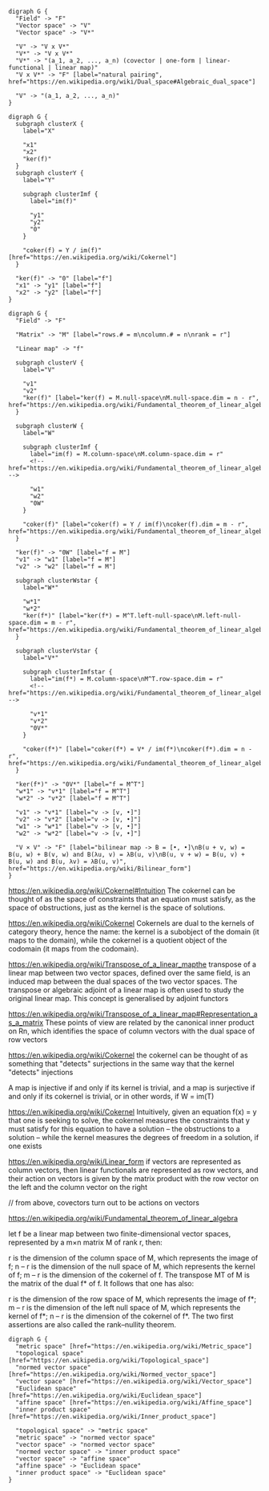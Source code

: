 ```graphviz
digraph G {
  "Field" -> "F"
  "Vector space" -> "V"
  "Vector space" -> "V*"

  "V" -> "V x V*"
  "V*" -> "V x V*"
  "V*" -> "(a_1, a_2, ..., a_n) (covector | one-form | linear-functional | linear map)"
  "V x V*" -> "F" [label="natural pairing", href="https://en.wikipedia.org/wiki/Dual_space#Algebraic_dual_space"]

  "V" -> "(a_1, a_2, ..., a_n)"
}
```

```graphviz
digraph G {
  subgraph clusterX {
    label="X"

    "x1"
    "x2"
    "ker(f)"
  }
  subgraph clusterY {
    label="Y"

    subgraph clusterImf {
      label="im(f)"

      "y1"
      "y2"
      "0"
    }

    "coker(f) = Y / im(f)" [href="https://en.wikipedia.org/wiki/Cokernel"]
  }

  "ker(f)" -> "0" [label="f"]
  "x1" -> "y1" [label="f"]
  "x2" -> "y2" [label="f"]
}
```

```graphviz
digraph G {
  "Field" -> "F"

  "Matrix" -> "M" [label="rows.# = m\ncolumn.# = n\nrank = r"]

  "Linear map" -> "f"

  subgraph clusterV {
    label="V"

    "v1"
    "v2"
    "ker(f)" [label="ker(f) = M.null-space\nM.null-space.dim = n - r", href="https://en.wikipedia.org/wiki/Fundamental_theorem_of_linear_algebra"]
  }

  subgraph clusterW {
    label="W"

    subgraph clusterImf {
      label="im(f) = M.column-space\nM.column-space.dim = r"
      <!-- href="https://en.wikipedia.org/wiki/Fundamental_theorem_of_linear_algebra" -->

      "w1"
      "w2"
      "0W"
    }

    "coker(f)" [label="coker(f) = Y / im(f)\ncoker(f).dim = m - r", href="https://en.wikipedia.org/wiki/Fundamental_theorem_of_linear_algebra"]
  }

  "ker(f)" -> "0W" [label="f = M"]
  "v1" -> "w1" [label="f = M"]
  "v2" -> "w2" [label="f = M"]

  subgraph clusterWstar {
    label="W*"

    "w*1"
    "w*2"
    "ker(f*)" [label="ker(f*) = M^T.left-null-space\nM.left-null-space.dim = m - r", href="https://en.wikipedia.org/wiki/Fundamental_theorem_of_linear_algebra"]
  }

  subgraph clusterVstar {
    label="V*"

    subgraph clusterImfstar {
      label="im(f*) = M.column-space\nM^T.row-space.dim = r"
      <!-- href="https://en.wikipedia.org/wiki/Fundamental_theorem_of_linear_algebra" -->

      "v*1"
      "v*2"
      "0V*"
    }

    "coker(f*)" [label="coker(f*) = V* / im(f*)\ncoker(f*).dim = n - r", href="https://en.wikipedia.org/wiki/Fundamental_theorem_of_linear_algebra"]
  }

  "ker(f*)" -> "0V*" [label="f = M^T"]
  "w*1" -> "v*1" [label="f = M^T"]
  "w*2" -> "v*2" [label="f = M^T"]

  "v1" -> "v*1" [label="v -> [v, •]"]
  "v2" -> "v*2" [label="v -> [v, •]"]
  "w1" -> "w*1" [label="v -> [v, •]"]
  "w2" -> "w*2" [label="v -> [v, •]"]

  "V × V" -> "F" [label="bilinear map -> B = [•, •]\nB(u + v, w) = B(u, w) + B(v, w) and B(λu, v) = λB(u, v)\nB(u, v + w) = B(u, v) + B(u, w) and B(u, λv) = λB(u, v)", href="https://en.wikipedia.org/wiki/Bilinear_form"]
}
```

https://en.wikipedia.org/wiki/Cokernel#Intuition
The cokernel can be thought of as the space of constraints that an equation must satisfy, as the space of obstructions, just as the kernel is the space of solutions.

https://en.wikipedia.org/wiki/Cokernel
Cokernels are dual to the kernels of category theory, hence the name: the kernel is a subobject of the domain (it maps to the domain), while the cokernel is a quotient object of the codomain (it maps from the codomain).

https://en.wikipedia.org/wiki/Transpose_of_a_linear_mapthe
transpose of a linear map between two vector spaces, defined over the same field, is an induced map between the dual spaces of the two vector spaces. The transpose or algebraic adjoint of a linear map is often used to study the original linear map. This concept is generalised by adjoint functors

https://en.wikipedia.org/wiki/Transpose_of_a_linear_map#Representation_as_a_matrix
These points of view are related by the canonical inner product on Rn, which identifies the space of column vectors with the dual space of row vectors

https://en.wikipedia.org/wiki/Cokernel
the cokernel can be thought of as something that "detects" surjections in the same way that the kernel "detects" injections

A map is injective if and only if its kernel is trivial, and a map is surjective if and only if its cokernel is trivial, or in other words, if W = im(T)

https://en.wikipedia.org/wiki/Cokernel
Intuitively, given an equation f(x) = y that one is seeking to solve, the cokernel measures the constraints that y must satisfy for this equation to have a solution – the obstructions to a solution – while the kernel measures the degrees of freedom in a solution, if one exists

https://en.wikipedia.org/wiki/Linear_form
if vectors are represented as column vectors, then linear functionals are represented as row vectors, and their action on vectors is given by the matrix product with the row vector on the left and the column vector on the right

// from above, covectors turn out to be actions on vectors

https://en.wikipedia.org/wiki/Fundamental_theorem_of_linear_algebra

let f be a linear map between two finite-dimensional vector spaces, represented by a m×n matrix M of rank r, then:

r is the dimension of the column space of M, which represents the image of f;
n – r is the dimension of the null space of M, which represents the kernel of f;
m – r is the dimension of the cokernel of f.
The transpose MT of M is the matrix of the dual f* of f. It follows that one has also:

r is the dimension of the row space of M, which represents the image of f*;
m – r is the dimension of the left null space of M, which represents the kernel of f*;
n – r is the dimension of the cokernel of f*.
The two first assertions are also called the rank–nullity theorem.

```graphviz
digraph G {
  "metric space" [href="https://en.wikipedia.org/wiki/Metric_space"]
  "topological space" [href="https://en.wikipedia.org/wiki/Topological_space"]
  "normed vector space" [href="https://en.wikipedia.org/wiki/Normed_vector_space"]
  "vector space" [href="https://en.wikipedia.org/wiki/Vector_space"]
  "Euclidean space" [href="https://en.wikipedia.org/wiki/Euclidean_space"]
  "affine space" [href="https://en.wikipedia.org/wiki/Affine_space"]
  "inner product space" [href="https://en.wikipedia.org/wiki/Inner_product_space"]

  "topological space" -> "metric space"
  "metric space" -> "normed vector space"
  "vector space" -> "normed vector space"
  "normed vector space" -> "inner product space"
  "vector space" -> "affine space"
  "affine space" -> "Euclidean space"
  "inner product space" -> "Euclidean space"
}
```